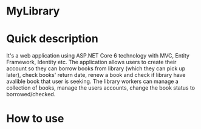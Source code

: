 # MyLibrary

# Quick description
It's a web application using ASP.NET Core 6 technology with MVC, Entity Framework, Identity etc. The application allows users to create their account so they can borrow books from library (which they can pick up later), check books' return date, renew a book and check if library have avalible book that user is seeking. The library workers can manage a collection of books, manage the users accounts, change the book status to borrowed/checked.


# How to use
